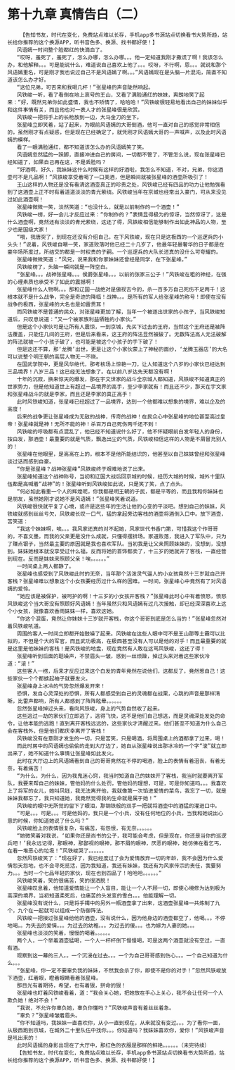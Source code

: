 # 第十九章 真情告白（二）
        【告知书友，时代在变化，免费站点难以长存，手机app多书源站点切换看书大势所趋，站长给你推荐的这个换源APP，听书音色多、换源、找书都好使！】
       风语嫣一时间整个脸都红的快滴血了。
       “哎呀，羞死了，羞死了，怎么办哪，怎么办哪。。。他一定知道我刚才撒谎了啊！我该怎么办，和他解释。。。可是能说什么，难道说自己喜欢上他了。。。哎呀，不行啊，恩。。。就说和那个风语嫣重名，可是刚才我也说过自己不是风语嫣了啊。。。”风语嫣现在是头脑一片混沌，简直不知道该怎么办才好。
       “这位兄弟，可否来和我喝几杯！”张星峰的声音陡然响起。
       风铁峻一听，看了看倒在地上哀号的王山，又看了满脸通红的妹妹，爽朗地笑了起来：“好，既然兄弟你如此盛情，我也不矫情了，哈哈哈！”风铁峻很轻易地看出自己的妹妹似乎和这件事情有关，而且他也对一表人才的张星峰很是欣赏。
       风铁峻一把将手上的长枪放到一边，大马金刀的坐下。
       张星峰立即笑着，站了起来，为眼前风语嫣的大哥倒酒，他可一直对自己的感觉非常相信的，虽然刚才有点疑惑，但是现在已经确定了，就凭刚才风语嫣大哥的一声喊声，以及此时风语嫣的模样。
       看了一眼满脸通红，都不知道该怎么办的风语嫣笑了笑。
       风语嫣忽然猛的一跺脚，直接冲进自己的房间，一切都不管了，不管怎么说，现在张星峰已经知道了，如果自己再在这，不是丢脸吗？
       “好酒啊，好久，我妹妹这什么时候有这样的好酒啦，我怎么不知道，不对，兄弟，你这酒壶可不是凡品啊！”风铁峻享受着喝了一口美酒，但是瞬间就被张星峰的酒壶所吸引了！
       王山这样的人物还是没有看清这酒壶真正的珍贵之处，风铁峻已经有四品的功力让他勉强看到了这酒壶上正不时有着道道淡淡的青光萦绕。风铁峻当年在京城也经常出入豪门，可从来没见过如此酒壶啊！
       张星峰微微一笑，淡然笑道：“也没什么，就是以前制作的一个酒壶！”
       风铁峻一楞，好一会儿才反应过来：“你制作的？”表情显得极为的惊讶，当然惊讶了，这是什么酒壶啊，竟然还有淡淡的青光萦绕，这还了得，风铁峻相信能够制作出如此神品的人物，至少也是国级大家！
       “哦，我唐突了，到现在还没有介绍自己，在下风铁峻，现在只是这极西的一个巡逻兵的小头头！”说着，风铁峻自嘲一笑，家道败落时他已经二十几岁了，他最年轻最奢华的日子都是在豪华场所度过，所结交的都是一时权贵的子嗣。一个巡逻兵的大队长还真的没什么可夸耀的。
       张星峰微微笑道：“风兄，说来我和你家妹妹还曾经是同学，在下张星峰。”
       风铁峻楞了，头脑一瞬间就是一阵空白。
       “张星峰。。。战神张星峰。。。侯爵张星峰。。。以前的张家三公子！”风铁峻在粗的神经，在强的心理素质也承受不了如此的震撼啊！
       张星峰什么人物啊。。。那和辽国一战绝对是傲视古今的，杀一百多万自己死伤不足两千！这根本就不是什么战争，完全是奇迹的降临！战神。。。是所有的军人给张星峰的称号！即使在没有战争的极西，张星峰的大名也是如雷贯耳！
       而风铁峻不是普通的民众，对张星峰更加了解，当年一个被逐出世家的小孩子，当风铁峻知道后，只叹息说道：“又一个被家族利益牺牲的小家伙。”
       但是这个小家伙可是让所有人震惊，一到京城，先买下过去的王府，当然这个王府还是被阵法覆盖，只能住几间的王府，但是后来看来，这王府的阵法显然被破了。无数阵法高人无法破解的阵法就被一个小孩子破了，也可能是被这个小孩子的手下破了！
       但是这还不算，那‘龙腾’出世，更是让这个小家伙蒙上了神秘的面纱，‘龙腾玉器店’的大名可以说整个明王朝的高层人物无一不晓。
       在国武学院中，更是风华绝代，那考核场上惊艳一刀，让人知道这个八岁的小家伙已经达到三品境界！八岁三品！这已经无法想象了。在以前八岁达先天都没有啊！
       十年的沉寂，换来惊天的爆发，那在宇文世家的战斗全京城人都知道，风铁峻不知道真正的世家势力，但是他知道世上有超过一品境界的高手，至少李家就有！而且还不少，那天在宇文家和张星峰战斗的就是李家，而且还是李家的真正高手！
       此时风铁峻知道，张星峰已经超过了一品境界，达到一个他都难以想象的境界，难以企及的高度！
       后来的战争更让张星峰成为无敌的战神，传奇的战神！在民众心中张星峰的地位甚至高过皇帝！张星峰就是神！无所不能的神！杀百万自己死伤两千还不到！
       风铁峻的呼吸都有点混乱了，他已经不知道说什么好了，他不怀疑眼前白发年轻人的身份，按白发，那酒壶！最重要的就是气质，飘逸出尘的气质，风铁峻相信这样的人物是不屑冒充别人的！
       张星峰在他眼里，是高高在上的，根本不是他所能结识的，他甚至以自己妹妹曾经和张星峰谈过话而感到自豪。
       “你是张星峰？战神张星峰”风铁峻终于艰难地说了出来。
       张星峰知道这个战神称号，当初和辽国大战后回京城的时候，经历大城的时候，城外十里队伍都是高喊着“战神”的！张星峰听到风铁峻如此说，只是笑了笑，点了点头。
       “何必如此看重一个人的辉煌呢，你我都是明王朝的子民，都是平等的，而且我和你妹妹也是朋友，虽然她刚才说她不是风语嫣！”张星峰笑着说道。
       风铁峻很快就平复了心境，或许是这些年的生活让他的心变的平淡吧。想到自己的妹妹，风铁峻就感到丝丝亏欠，风铁峻长叹一口气，猛的拿起旁边客栈的酒壶将酒倒入口中。放下酒壶，苦笑道：
       “我这个妹妹啊，唉。。。我风家还真的对不起她，风家世代书香门第，可惜我这个作哥哥的，不喜文墨，而我的父亲更是没什么成就，只懂得摆排场。家道败落，我进入了军队中，只为了赚点银子，当然最主要的原因就是我也喜欢军队。当初我是让父亲照顾妹妹的，没想到，没想到。妹妹她根本就没享受过什么福，反而将她的首饰都卖了，十三岁的她就开了客栈，一直经营到现在。反而是妹妹来照顾父亲！唉。。。。。。”
       一时间桌上两人都静了。
       张星峰也感受到了风铁峻此时的无奈，当年那个活泼灵气逼人的小女孩竟然十三岁就自己开客栈？张星峰难以想象这个小女孩要经历过什么样的困难。一时间，张星峰心中竟然有了对风语嫣的爱怜。
       “她应该是被保护，被呵护的啊！十三岁的小女孩开客栈？”张星峰此时心中有着愤怒，愤怒风铁峻这个当大哥没有照顾好风语嫣！当年虽然只和风语嫣有过几次接触，却已经深深喜欢上这个小女孩，就像喜欢香雨妹妹一样，喜欢这她。
       “你这个混蛋，竟然让你妹妹十三岁就开客栈，你这个哥哥到底是怎么当的！”张星峰忽然对着风铁峻吼道。
       周围的客人一时间立即都开始鼓噪了起来。风铁峻在这些人眼中可不是王山那等土霸可以比拟的，不但是个大的军官，而且武功极高，在极西甚至没有人可以是他的对手！而且最重要的就是这里是他妹妹的客栈！是风铁峻的地盘，现在竟然有人敢在这骂风铁峻，这还了得！
       张星峰听到后面的聒噪声，不禁眉头一皱，感到一丝烦躁，掉过头来对着这些家伙冷道：“滚！”
       这些客人一楞，后来才反应过来这个白发的青年竟然在说他们，这都反了，竟然惹自己！这些家伙一个个都掳起袖子就要发火。
       张星峰身上冰冷的气势忽然爆发开来！
       恐惧，发自心灵深处的恐惧，所有人都感受到自己的灵魂都在战栗，心跳的声音是那样清晰，比雷声都响，所有人都感到了阵阵眩晕。。。。。。
       忽然张星峰掉过头来，看向风铁峻，身上的气势自然收了起来。
       这些逃过一劫的家伙们立即逃了，逃得飞快，这不是他们自己想逃，而是灵魂深处发处的命令，让他本能的逃跑！直到离开客栈远远的，这些家伙才清醒过来。他们甚至不知道为什么自己会在客栈外，但是他们都庆幸离开了客栈！
       风铁峻没有在意刚才发生的一切，只是苦笑，只是喝酒，将周围桌上的酒都拿了过来，喝！
       而此时房中的风语嫣也偷偷的走到大厅边了，她自从张星峰说出那冰冷的一个字“滚”就立即出来了，她不知道什么事情让张星峰如此发火。
       此时在大厅边上的风语嫣看到自己的哥哥竟然在不停的喝酒，脸上的表情有着沮丧，有着无奈，有着痛苦！
       “为什么，为什么，因为我鬼迷心窍，我当时知道自己的妹妹开了客栈，我当时就要离开军队，我要来帮自己的妹妹，管他妈的什么处罚，管他妈的理想，可是，可是你知道吗。。。我喜欢上了将军的女儿，她叫风钰，我无法离开他，我就像第一次馅进爱情的菜鸟，我忘了一切，就是妹妹我都忘了，我只知道她，我竟然觉得我的生命就是属于她！”
       风铁峻的眼中无所觉的留下了眼泪，那钢铁般的双手一把就将酒壶中的酒猛的灌进口中。
       “可是。。。可是。。。可是他妈的，我只是一个小兵，没有任何地位的小兵，当我和她说出心意的时候，你知道她说了什么吗？”
       风铁峻脸上的表情很复杂，有痛苦，有怨恨，有无奈。。。。。。
       “她微笑着对我说，‘如果你还是尚书的公子，我可能会考虑，但是现在，你还是当你的巡逻兵吧！’我永远记得，那眼神，那鄙视的眼神，那不屑的眼神，厌恶的眼神，她仿佛在看乞丐，在看一堆恶心的垃圾！”风铁峻哭了。。。。。。
       忽然风铁峻笑了：“现在好了，我已经度过了会为爱情放弃一切的年龄，我不会因为什么爱情怨天怨地，也不会寻死觅活，因为我知道，我还有妹妹，我还有为风家传宗的责任，我要努力。。。当时一个七品年轻的家伙，现在也到四品了！哈哈哈。。。。。。”
       风铁峻笑着，笑的很痛苦，笑的很洒脱！
       张星峰叹息着，他知道爱情能让一个人盲目，能让一个人不顾一切，即使心境修为达到极为高深的境界，当初知道柔死后，也痛苦的头发变的雪白。。。他能理解一切。
       张星峰没有说什么，只是将手镯中的另外一瓶酒壶拿了出来，这酒壶张星峰一共炼制了九个，九个在一起就可以组成一个防御阵法。
       风铁峻一把接过张星峰给他的酒壶，没有说什么，因为他身边的酒壶都空了，他喝。。。不停地喝。。为失去的爱情。。。为过去的幼稚。。。为过去的傻。。。也为嫁为人妻的她。。。
       张星峰也淡淡的笑着，慢慢的喝着。。。。。。
       两个人，一个举着酒壶猛喝，一个人一杯杯倒下慢慢喝，可是这两个酒壶就没有空过，一直有酒。
       观察到这一幕的三人。。一个沉浸在过去。。。一个为自己哥哥感到伤心。。。一个自己知道为什么。。。
       “张星峰，你一定不要辜负我的妹妹，不然我会杀了你，即使不是你的对手！”忽然风铁峻放下酒壶，红着眼，瞪着眼睛看着张星峰。
       那目光有着期待，希望，也有着狠，拼命的狠！
       张星峰也盯着风铁峻看着，道：“我会关心她，把她放在手心上关心，我不会让任何一个人欺负她！绝对不会！”
       “我说，不允许你辜负她，辜负你懂吗？”风铁峻声音有着丝丝着急。
       “辜负？”张星峰皱着眉头。
       “你不知道吗，我妹妹一直喜欢你，从小一直到现在，从来就没有变过。。。为了看你一面，从极西跑到京城，在城外二十里队伍中找你。。。你知道吗？我妹妹喜欢你，爱你！”风铁峻声音是吼出来的！
       此时风语嫣的身影出现在了大厅中，那红色的衣服是那样的鲜艳。。。。。。（未完待续）
       【告知书友，时代在变化，免费站点难以长存，手机app多书源站点切换看书大势所趋，站长给你推荐的这个换源APP，听书音色多、换源、找书都好使！】
